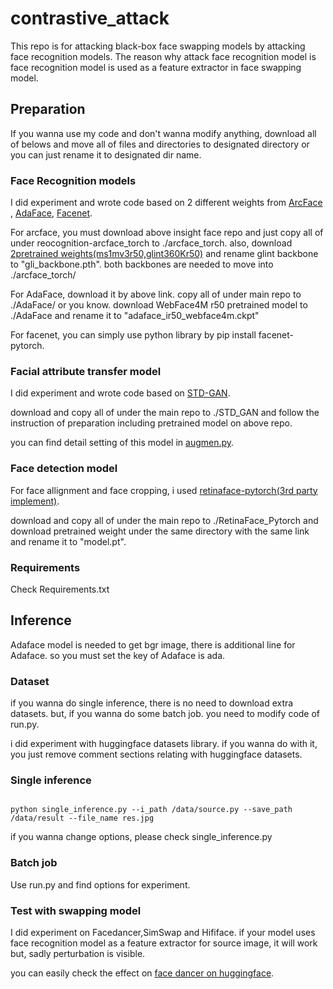 # contrastive_attack
This repo is for attacking black-box face swapping models by attacking face recognition models.
The reason why attack face recognition model is face recognition model is used as a feature extractor in face swapping model.

## Preparation
If you wanna use my code and don't wanna modify anything, download all of belows and move all of files and directories to designated directory or you can just rename it to designated dir name.
### Face Recognition models
I did experiment and wrote code based on 2 different weights from [ArcFace](https://github.com/deepinsight/insightface/blob/master/recognition/arcface_torch/README.md) , [AdaFace](https://github.com/mk-minchul/AdaFace), [Facenet](https://github.com/timesler/facenet-pytorch).

For arcface, you must download above insight face repo and just copy all of under reocognition-arcface_torch to ./arcface_torch. also, download [2pretrained weights(ms1mv3r50,glint360Kr50)](https://onedrive.live.com/?redeem=aHR0cHM6Ly8xZHJ2Lm1zL3UvcyFBc3dwc0RPMnRvTktxMGxXWTY5dk41OEdSNm13P2U9cDlPdjVk&id=4A83B6B633B029CC%215577&cid=4A83B6B633B029CC) and rename glint backbone to "gli_backbone.pth". both backbones are needed to move into ./arcface_torch/

For AdaFace, download it by above link. copy all of under main repo to ./AdaFace/ or you know. download WebFace4M r50 pretrained model to ./AdaFace and rename it to "adaface_ir50_webface4m.ckpt"

For facenet, you can simply use python library by pip install facenet-pytorch.
### Facial attribute transfer model
I did experiment and wrote code based on [STD-GAN](https://github.com/XuyangGuo/STD-GAN).

download and copy all of under the main repo to ./STD_GAN and follow the instruction of preparation including pretrained model on above repo.

you can find detail setting of this model in [augmen.py](https://github.com/joonsong-lee/contrastive_attack/blob/main/augmen.py).
### Face detection model
For face allignment and face cropping, i used [retinaface-pytorch(3rd party implement)](https://github.com/supernotman/RetinaFace_Pytorch).

download and copy all of under the main repo to ./RetinaFace_Pytorch and download pretrained weight under the same directory with the same link and rename it to "model.pt".
### Requirements
Check Requirements.txt

## Inference
Adaface model is needed to get bgr image, there is additional line for Adaface. so you must set the key of Adaface is ada.
### Dataset
if you wanna do single inference, there is no need to download extra datasets. but, if you wanna do some batch job. you need to modify code of run.py.

i did experiment with huggingface datasets library. if you wanna do with it, you just remove comment sections relating with huggingface datasets.
### Single inference
```

python single_inference.py --i_path /data/source.py --save_path /data/result --file_name res.jpg
```
if you wanna change options, please check single_inference.py

### Batch job
Use run.py and find options for experiment.

### Test with swapping model
I did experiment on Facedancer,SimSwap and Hififace. if your model uses face recognition model as a feature extractor for source image, it will work but, sadly perturbation is visible.

you can easily check the effect on [face dancer on huggingface](https://huggingface.co/spaces/felixrosberg/face-swap).


